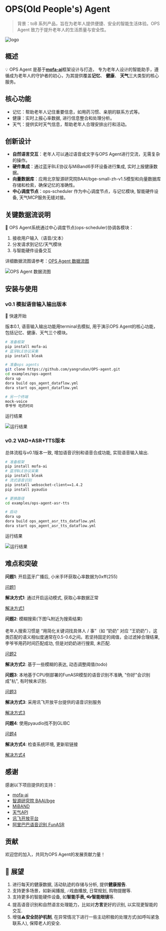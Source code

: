 # OPS(Old People's) Agent

> 背景：toB 系列产品，旨在为老年人提供便捷、安全的智能生活体验。OPS Agent 致力于提升老年人的生活质量与安全性。
>
![logo](./docs/ops-logo.jpg)

## 概述

💡 OPS Agent 是基于[**mofa-ai**](https://github.com/mofa-org/mofa)框架设计与打造， 专为老年人设计的智能助手，遵循成为老年人的守护者的初心，为其提供覆盖**记忆**、 **健康**、 **天气**三大类型的核心服务。

## 核心功能

- 记忆：帮助老年人记住重要信息，如用药习惯、亲朋的联系方式等。
- 健康：实时上报心率数据, 进行信息整合和处理分析。
- 天气：提供实时天气信息，帮助老年人合理安排出行和活动。

## 创新设计

- **自然语言交互**：老年人可以通过语音或文字与OPS Agent进行交流，无需复杂的操作。
- **硬件集成**：通过蓝牙BLE协议与MiBand6手环设备进行集成, 实时上报健康数据。
- **向量数据库**：应用北京智源研究院BAAI/bge-small-zh-v1.5模型和向量数据库存储和检索，确保记忆的准确性。
- **中心调度节点**：ops-scheduler 作为中心调度节点，与记忆模块, 智能硬件设备, 天气MCP服务无缝对接。

## 关键数据流说明

🌳 OPS Agent系统通过中心调度节点(ops-scheduler)协调各模块：

1. 接收用户输入（语音/文本）
2. 分发请求到记忆/天气模块
3. 与智能硬件设备交互

详细数据流图请参考：[OPS Agent 数据流图](./examples/ops-agent/ops_agent_dataflow-graph.html)

![OPS Agent 数据流图](./docs/dataflow.png)

## 安装与使用

### v0.1 模拟语音输入输出版本

🚀 快速开始

版本0.1, 语音输入输出功能用terminal去模拟,  用于演示OPS Agent的核心功能，包括记忆、健康、天气三个模块。

```bash
# 准备框架
pip install mofa-ai
# 蓝牙BLE协议采集
pip install bleak

# 准备ops agents
git clone https://github.com/yangrudan/OPS-agent.git
cd examples/ops-agent
dora up
dora build ops_agent_dataflow.yml
dora start ops_agent_dataflow.yml

# 另一个终端
mock-voice
李爷爷 吃药时间
```

运行结果

![运行结果](./docs/mock-voice-v0.1.png)

### v0.2 VAD+ASR+TTS版本

总体流程与v0.1版本一致, 增加语音识别和语音合成功能, 实现语音输入输出.

```bash
# 准备框架
pip install mofa-ai
# 蓝牙BLE协议采集
pip install bleak
# 流式语音识别
pip install websocket-client==1.4.2
pip install pyaudio

# 更换路径
cd examples/ops-agent-asr-tts

# 启动
dora up
dora build ops_agent_asr_tts_dataflow.yml
dora start ops_agent_asr_tts_dataflow.yml
```

运行结果

![运行结果](./docs/mock-voice-v0.2.png)


## 难点和突破

**问题1**: 开启蓝牙广播后, 小米手环获取心率数据为0xff(255)

[问题1](./docs/challenge/Q1.JPG)

**解决方式1**: 通过开启运动模式, 获取心率数据正常

[解决方式1](./docs/challenge/A1.png)

**问题2**: 模糊搜索(下图🔍附近为搜索结果)

老年人搜索习惯是 “用简化关键词找具体人 / 事”（如 “奶奶” 对应 “王奶奶”），这类匹配的语义相似度通常在0.5-0.6之间。若坚持固定的阈值，会过滤掉合理结果, 李爷爷用药时间匹配成功, 但是对奶奶进行搜索, 未匹配.

[问题2](./docs/challenge/Q2.png)

**解决方式2**: 基于一些模糊的表达, 动态调整阈值(todo)

**问题3**: 本地基于CPU侧部署的FunASR模型的语音识别不准确, "你好"会识别成"杭", 有时候未识别.

[问题3](./docs/challenge/Q3.png)

**解决方式3**: 采用讯飞开放平台提供的语音识别服务

[解决方式3](./docs/challenge/A3.png)

**问题4**: 使用pyaudio找不到GLIBC

[问题4](./docs/challenge/Q4.png)

**解决方式4**: 检查系统环境, 更新软链接

[解决方式4](./docs/challenge/A4.png)

## 感谢

感谢以下项目提供的支持：

- [mofa-ai](https://github.com/mofa-org/mofa)
- [智源研究院 BAAI/bge](https://huggingface.co/BAAI/bge-small-zh)
- [MiBAND](https://github.com/mengxin239/miband4-heartrate)
- [天气API](https://www.apispace.com/)
- [讯飞开放平台](https://console.xfyun.cn/services/new_rta)
- [阿里巴巴语音识别 FunASR](https://pypi.org/project/funasr/)

## 贡献

欢迎您的加入，共同为OPS Agent的发展贡献力量！

## 👋 展望

1. 进行每天的健康数据, 活动轨迹的存储与分析, 提供**健康报告**.
2. 支持更多场景，如新闻播报, 🎶戏曲播放, 日常规划, 购物提醒等.
3. 支持更多的智能硬件设备, 如**智能手表, 👓智能眼镜**等.
4. 提高语音识别和自然语言处理能力，比如对**方言**更好的识别, 以实现更智能的交互.
5. 增强⚠️**安全防护机制**, 在异常情况下进行一些主动积极的处理方式(如呼叫紧急联系人), 保障老人的安全.

